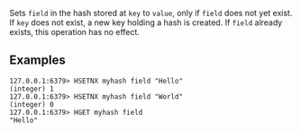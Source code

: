 Sets `field` in the hash stored at `key` to `value`, only if `field` does not
yet exist.
If `key` does not exist, a new key holding a hash is created.
If `field` already exists, this operation has no effect.

## Examples

```
127.0.0.1:6379> HSETNX myhash field "Hello"
(integer) 1
127.0.0.1:6379> HSETNX myhash field "World"
(integer) 0
127.0.0.1:6379> HGET myhash field
"Hello"
```
